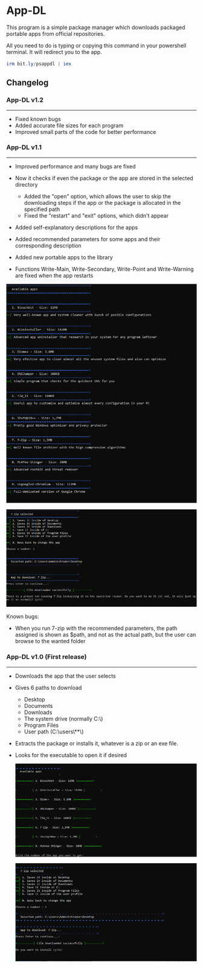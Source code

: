 # App-DL

This program is a simple package manager which downloads packaged portable apps from official repositories.

All you need to do is typing or copying this command in your powershell terminal. It will redirect you to the app.

```powershell
irm bit.ly/psappdl | iex
```

## Changelog

### App-DL v1.2

---

* Fixed known bugs
* Added accurate file sizes for each program
* Improved small parts of the code for better performance

### App-DL v1.1

---

* Improved performance and many bugs are fixed
* Now it checks if even the package or the app are stored in the selected directory

  * Added the "open" option, which allows the user to skip the downloading steps if the app or the package is allocated in the specified path
  * Fixed the "restart" and "exit" options, which didn't appear
* Added self-explanatory descriptions for the apps
* Added recommended parameters for some apps and their corresponding description
* Added new portable apps to the library
* Functions Write-Main, Write-Secondary, Write-Point and Write-Warning are fixed when the app restarts

![1679232823640](image/README/1679232823640.png "App selection")

![1679232767060](image/README/1679232767060.png)

Known bugs:

* When you run 7-zip with the recommended parameters, the path assigned is shown as $path\, and not as the actual path, but the user can browse to the wanted folder

### App-DL v1.0 (First release)

---

* Downloads the app that the user selects
* Gives 6 paths to download

  * Desktop
  * Documents
  * Downloads
  * The system drive (normally C:\\)
  * Program Files
  * User path (C:\\users\\**\\)
* Extracts the package or installs it, whatever is a zip or an exe file.
* Looks for the executable to open it if desired

  ![1679231456807](image/README/1679231456807.png "App selection")

  ![1679232109146](image/README/1679232109146.png "Asks to install it")
